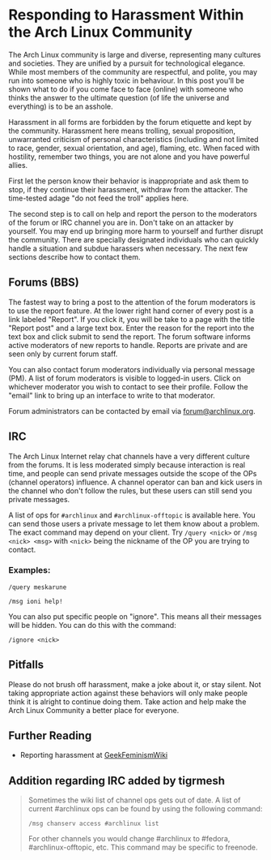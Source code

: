 # Responding to Harassment Within the Arch Linux Community

The Arch Linux community is large and diverse, representing many
cultures and societies. They are unified by a pursuit for technological
elegance. While most members of the community are respectful, and
polite, you may run into someone who is highly toxic in behaviour. In
this post you'll be shown what to do if you come face to face (online)
with someone who thinks the answer to the ultimate question (of life the
universe and everything) is to be an asshole.

Harassment in all forms are forbidden by the forum etiquette and  kept
by the community. Harassment here means trolling, sexual proposition,
unwarranted criticism of personal characteristics (including and not
limited to race, gender, sexual orientation, and age), flaming, etc.
When faced with hostility, remember two things, you are not alone and
you have powerful allies.

First let the person know their behavior is inappropriate and ask them
to stop, if they continue their harassment, withdraw from the attacker.
The time-tested adage "do not feed the troll" applies here.

The second step is to call on help and report the person to the
moderators of the forum or IRC channel you are in. Don't take on an
attacker by yourself. You may end up bringing more harm to yourself and
further disrupt the community. There are specially designated
individuals who can quickly handle a situation and subdue harassers when
necessary. The next few sections describe how to contact them.

## Forums (BBS)

The fastest way to bring a post to the attention of the forum moderators
is to use the report feature. At the lower right hand corner of every
post is a link labeled "Report". If you click it, you will be take to
a page with the title "Report post" and a large text box. Enter the
reason for the report into the text box and click submit to send the
report. The forum software informs active moderators of new reports to
handle. Reports are private and are seen only by current forum staff.

You can also contact forum moderators individually via personal message
(PM). A list of forum moderators is visible to logged-in users. Click on
whichever moderator you wish to contact to see their profile. Follow the
"email" link to bring up an interface to write to that moderator.

Forum administrators can be contacted by email via forum@archlinux.org.

## IRC

The Arch Linux Internet relay chat channels have a very different
culture from the forums. It is less moderated simply because interaction
is real time, and people can send private messages outside the scope of
the OPs (channel operators) influence. A channel operator can ban and
kick users in the channel who don't follow the rules, but these users
can still send you private messages.

A list of ops for `#archlinux` and `#archlinux-offtopic` is available
here.  You can send those users a private message to let them know about
a problem. The exact command may depend on your client. Try ``/query
<nick>`` or ``/msg <nick> <msg>`` with ``<nick>`` being the nickname of
the OP you are trying to contact.

### Examples:

``/query meskarune``

``/msg ioni help!``

You can also put specific people on "ignore". This means all their
messages will be hidden. You can do this with the command:

``/ignore <nick>``

## Pitfalls

Please do not brush off harassment, make a joke about it, or stay
silent. Not taking appropriate action against these behaviors will only
make people think it is alright to continue doing them. Take action and
help make the Arch Linux Community a better place for everyone.

## Further Reading

- Reporting harassment at [GeekFeminismWiki][reporting]

  [reporting]: http://geekfeminism.wikia.com/wiki/Reporting_harassment

## Addition regarding IRC added by tigrmesh

>   Sometimes the wiki list of channel ops gets out of date.  A list of
>   current #archlinux ops can be found by using the following command:
>
>   ``/msg chanserv access #archlinux list``
>
>   For other channels you would change #archlinux to #fedora,
>   #archlinux-offtopic, etc.  This command may be specific to freenode.
